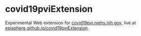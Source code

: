 # covid19pviExtension
Experimental Web extension for [covid19pvi.niehs.nih.gov](https://covid19pvi.niehs.nih.gov), live at [episphere.github.io/covid19pviExtension](https://episphere.github.io/covid19pviExtension).
